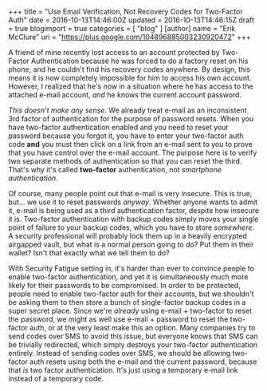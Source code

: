 +++
title = "Use Email Verification, Not Recovery Codes for Two-Factor Auth"
date = 2016-10-13T14:46:00Z
updated = 2016-10-13T14:46:15Z
draft = true
blogimport = true 
categories = [ "blog" ]
[author]
	name = "Erik McClure"
	uri = "https://plus.google.com/104896885003230920472"
+++

A friend of mine recently lost access to an account protected by Two-Factor Authentication because he was forced to do a factory reset on his phone, and he couldn't find his recovery codes anywhere. By design, this means it is now completely impossible for him to access his own account. However, I realized that he's now in a situation where he has access to the attached e-mail account, *and* he knows the current account password.

*This doesn't make any sense*. We already treat e-mail as an inconsistent 3rd factor of authentication for the purpose of password resets. When you have two-factor authentication enabled and you need to reset your password because you forgot it, you have to enter your two-factor auth code **and** you must then click on a link from an e-mail sent to you to prove that you have control over the e-mail account. The purpose here is to verify two separate methods of authentication so that you can reset the third. That's why it's called **two-factor** authentication, not *smartphone authentication*.

Of course, many people point out that e-mail is very insecure. This is true, but... we use it to reset passwords *anyway*. Whether anyone wants to admit it, e-mail is being used as a third authentication factor, despite how insecure it is. Two-factor authentication with backup codes simply moves your single point of failure to your backup codes, which you have to store *somewhere*. A security professional will probably lock them up in a heavily encrypted airgapped vault, but what is a normal person going to do? Put them in their wallet? Isn't that exactly what we tell them to do?

With Security Fatigue setting in, it's harder than ever to convince people to enable two-factor authentication, and yet it is simultaneously much more likely for their passwords to be compromised. In order to be protected, people need to enable two-factor auth for their accounts, but we shouldn't be asking them to then store a bunch of single-factor backup codes in a super secret place. Since we're *already* using e-mail + two-factor to reset the password, we might as well use e-mail + password to reset the two-factor auth, or at the very least make this an option. Many companies try to send codes over SMS to avoid this issue, but everyone knows that SMS can be trivially redirected, which simply destroys your two-factor authentication entirely. Instead of sending codes over SMS, we should be allowing two-factor auth resets using both the e-mail and the current password, because that *is* two factor authentication. It's just using a temporary e-mail link instead of a temporary code. 

